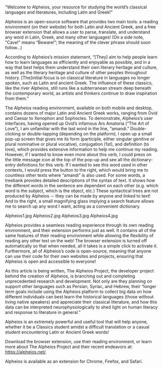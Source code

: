 "Welcome to Alpheios, your resource for studying the world’s classical languages and literatures, including Latin and Greek!”

Alpheios is an open-source software that provides two main tools: a reading environment (on their website) for both Latin and Ancient Greek, and a free browser extension that allows a user to parse, translate, and understand any word in Latin, Greek, and many other languages! (On a side note, “Cave!” means “Beware!”; the meaning of the clever phrase should soon follow…)

According to Alpheios’s mission statement, “\[They\] aim to help people learn how to learn languages as efficiently and enjoyable as possible, and in a way that best helps them understand their own literary heritage and culture, as well as the literary heritage and culture of other peoples throughout history. [The]initial focus is on classical literature in languages no longer spoken, such as Latin and ancient Greek. The influence of these classics, like the river Alpheios, still runs like a subterranean stream deep beneath the contemporary world, as artists and thinkers continue to draw inspiration from them.”

The Alpheios reading environment, available on both mobile and desktop, contains dozens of major Latin and Ancient Greek works, ranging from Ovid and Caesar to Xenophon and Sophocles. To demonstrate, Alpheios’s user interfaces, having opened up Ovid’s infamous Ars Amatoria (“The Art of Love”), I am unfamiliar with the last word in the line, “amandi.” Double-clicking or double-tapping (depending on the platform), I open up a small pop-up screen that gives me its form (participle, either singular genitive or plural nominative or plural vocative), conjugation (1st), and definition (to love), which provides extensive information to help me continue my reading. However, if I wanted to know even more about this verb, I could press on the little message icon at the top of the pop-up and see all the dictionary-entry definitions for this verb. If I wanted to see this word used in other contexts, I would press the button to the right, which would bring me to countless other texts where “amandi” is also used. For some words, a treebank provides detailed descriptions of the syntax of text. It shows how the different words in the sentence are dependent on each other (e.g. which word is the subject, which is the object, etc.) These syntactical trees are not produced by Alpheios -- they can be made by anyone and linked to text! And to the right, a small magnifying glass implying a search feature allows me to search up any word I want, acting as a convenient dictionary.

<flex>
<Image width:400px>Alpheios1.jpg</Image>
<Image width:400px>Alpheios2.jpg</Image>
</flex>
<flex>
<Image width:400px>Alpheios3.jpg</Image>
<Image width:400px>Alpheios4.jpg</Image>
</flex>

Alpheios provides a seamless reading experience through its own reading environment, and their extension performs just as well. It contains all of the same features of their reading environment while allowing the flexibility of reading any other text on the web! The browser extension is turned off automatically so that when needed, all it takes is a simple click to activate it. Furthermore, all of Alpheios’s code is open-source, meaning that anyone can use their code for their own websites and projects, ensuring that Alpheios is open and accessible to everyone!

As this article is being written, The Alpheios Project, the developer project behind the creation of Alpheios, is branching out and completing unprecedented research and development. Not only are they planning on support other languages such as Persian, Syriac, and Hebrew, their “longer term goals include using the Alpheios platform to collect big data on how different individuals can best learn the historical languages (those without living native speakers) and appreciate their classical literature, and how this data can be interpreted neurophysiologically to shed light on human literacy and response to literature in general.”

Alpheios is an extremely powerful and useful tool that will help anyone, whether it be a Classics student amidst a difficult translation or  a casual student encountering  Latin or Ancient Greek words!

Download the browser extension, use their reading environment, or learn more about The Alpheios Project and their recent endeavors at: <a href="https://alpheios.net/">https://alpheios.net/</a>.

Alpheios is available as an extension for Chrome, Firefox, and Safari.
